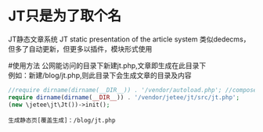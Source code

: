 # JT只是为了取个名
JT静态文章系统  JT static presentation of the article system
类似dedecms，但多了自动更新，但更多以插件，模块形式使用

#使用方法
	公网能访问的目录下新建jt.php,文章即生成在此目录下  
	例如：新建/blog/jt.php,则此目录下会生成文章的目录及内容

```php
//require dirname(dirname(__DIR__)) . '/vendor/autoload.php'; //composer载入  或手动载入
require dirname(dirname(__DIR__)) . '/vendor/jetee/jt/src/jt.php';
(new \jetee\jt\Jt())->init();
```

	生成静态页[覆盖生成]：/blog/jt.php
